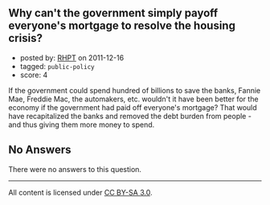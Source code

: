 ## Why can't the government simply payoff everyone's mortgage to resolve the housing crisis?

- posted by: [RHPT](https://stackexchange.com/users/-1/492-rhpt) on 2011-12-16
- tagged: `public-policy`
- score: 4

If the government could spend hundred of billions to save the banks, Fannie Mae, Freddie Mac, the automakers, etc. wouldn't it have been better for the economy if the government had paid off everyone's mortgage? That would have recapitalized the banks and removed the debt burden from people - and thus giving them more money to spend. 

## No Answers

There were no answers to this question.


---

All content is licensed under [CC BY-SA 3.0](https://creativecommons.org/licenses/by-sa/3.0/).
